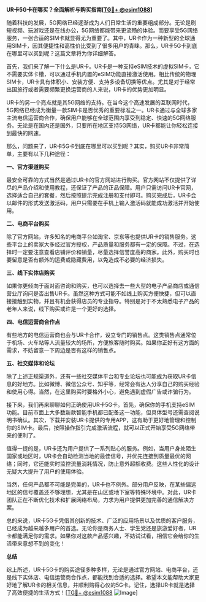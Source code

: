 **UR卡5G卡在哪买？全面解析与购买指南[[TG💪+ @esim1088](https://t.me/s/esim1088)]**

随着科技的发展，5G网络已经逐渐成为人们日常生活的重要组成部分。无论是刷短视频、玩游戏还是在线办公，5G网络都能带来更流畅的体验。而要享受5G网络服务，一张合适的SIM卡就显得尤为重要了。其中，UR卡作为一种新型的全球通用SIM卡，因其便捷性和高性价比受到了很多用户的青睐。那么，UR卡5G卡到底在哪里可以买到呢？这篇文章将为你详细解答。

首先，我们来了解一下什么是UR卡。UR卡是一种支持eSIM技术的虚拟SIM卡，它不需要实体卡槽，可以通过手机内置的eSIM功能直接激活使用。相比传统的物理SIM卡，UR卡具有体积小、安装方便、支持多设备切换等优点。尤其是对于经常出国旅行或者需要频繁更换运营商的人来说，UR卡的优势更加明显。

UR卡的另一个亮点就是其5G网络的支持。在当今这个高速发展的互联网时代，5G网络已经成为衡量一款SIM卡是否优秀的重要标准之一。UR卡通过与全球多家主流电信运营商合作，确保用户能够在全球范围内享受到稳定、快速的5G网络服务。无论是在国内还是国外，只要所在地区支持5G网络，UR卡都能让你轻松连接到最快的网速。

那么，问题来了，UR卡5G卡到底在哪里可以买到呢？其实，购买UR卡非常简单，主要有以下几种途径：

**一、官方渠道购买**

最安全可靠的方式当然是通过UR卡的官方网站进行购买。官方网站不仅提供了详尽的产品介绍和使用教程，还保证了产品的正品保障。用户只需访问UR卡官网，选择适合自己的套餐，然后按照提示完成注册和支付即可。购买完成后，UR卡会以邮件的形式发送激活码，用户只需要在手机上输入激活码就能成功激活并开始使用。

**二、电商平台购买**

除了官方网站，许多知名的电商平台如淘宝、京东等也提供UR卡的销售服务。这些平台上的卖家大多经过官方授权，产品质量和服务都有一定的保障。不过，在选择时一定要注意查看店铺评价和销量，尽量选择信誉度高的商家。此外，购买时也要留意是否有额外的运费或隐藏费用，以免造成不必要的经济损失。

**三、线下实体店购买**

如果你更倾向于面对面咨询和购买，也可以选择去一些大型的电子产品商店或通信营业厅询问是否出售UR卡。虽然这种方式可能不如线上购买方便快捷，但可以直接接触到实物，并且有机会获得店员的专业指导。特别是对于不太熟悉电子产品的老年人来说，线下购买或许是一个更好的选择。

**四、电信运营商合作点**

有些地方的电信运营商也会与UR卡合作，设立专门的销售点。这类销售点通常位于机场、火车站等人流量较大的场所，方便旅客随时购买。如果你正好有这方面的需求，不妨留意一下周边是否有这样的销售点。

**五、社交媒体和论坛**

除了上述正规渠道外，还有一些社交媒体平台和专业论坛也可能成为获取UR卡信息的好地方。比如微博、微信公众号、知乎等，经常会有达人分享自己的购买经验和使用心得。当然，在这里购买时要格外小心，避免遇到虚假广告或诈骗行为。

接下来，我们再来聊聊如何正确使用UR卡5G卡。首先，确保你的手机支持eSIM功能。目前市面上大多数新款智能手机都已配备这一功能，但具体型号还需查阅说明书确认。其次，下载并安装UR卡提供的专用APP，这有助于更好地管理和控制你的SIM卡。最后，按照操作指引完成激活流程，就可以正式开始享受5G网络带来的便利了。

值得一提的是，UR卡还为用户提供了一系列贴心的服务。例如，当用户身处陌生国家或地区时，UR卡会自动检测当地的最佳信号，并优先连接到质量最优的网络；同时，它还能实时监控流量消耗情况，防止意外超额收费。这些人性化的设计无疑大大提升了用户的使用体验。

当然，任何产品都不可能是完美的，UR卡也不例外。部分用户反映，在某些偏远地区的信号覆盖还不够理想，尤其是在山区或地下室等特殊环境中。对此，UR卡团队正在不断优化技术和扩展网络布局，力求为用户提供更加完善的通信解决方案。

总的来说，UR卡5G卡凭借其创新的技术、广泛的应用场景以及优质的客户服务，已经成为越来越多用户的首选。无论你是商务人士、学生党还是旅游爱好者，UR卡都能满足你的需求。如果你对这款产品感兴趣，不妨试试看，相信它会给你的生活带来意想不到的变化！

**总结**

综上所述，UR卡5G卡的购买途径多种多样，无论是通过官方网站、电商平台，还是线下实体店、电信运营商合作点，都能找到合适的选择。希望本文能帮助大家更好地了解UR卡的相关信息，并顺利购得心仪的5G卡。记住，选择UR卡就是选择了高效便捷的生活方式！[[TG💪+ @esim1088](https://t.me/s/esim1088) ![Image](https://i.postimg.cc/4NQfJmqS/Snipaste-2025-05-13-00-14-12.png)]